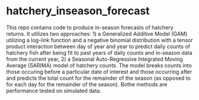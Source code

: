 # hatchery_inseason_forecast
This repo contains code to produce in-season forecasts of hatchery returns. It utilizes two approaches: 1) a Generalized Additive Model (GAM) utilizing a log-link function and a negative binomial distribution with a tensor product interaction between day of year and year to predict daily counts of hatchery fish after being fit to past years of daily counts and in-season data from the current year, 2) a Seasonal Auto-Regressive Integrated Moving Average (SARIMA) model of hatchery counts. The model breaks counts into those occuring before a particular date of interest and those occurring after and predicts the total count for the remainder of the season (as  opposed to for each day for the remainder of the season). Bothe methods are performance tested on simulated data.

